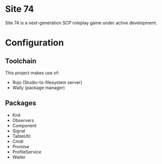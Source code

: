 # Site 74
Site 74 is a next-generation SCP roleplay game under active development.

# Configuration
## Toolchain
This project makes use of:
- Rojo (Studio-to-filesystem server)
- Wally (package manager)

## Packages
- Knit
- Observers
- Component
- Signal
- TableUtil
- Cmdr
- Promise
- ProfileService
- Waiter
